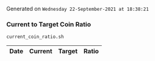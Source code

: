 Generated on `Wednesday 22-September-2021 at 18:38:21`

### Current to Target Coin Ratio
`current_coin_ratio.sh`

Date|Current|Target|Ratio
---|---|---|---
